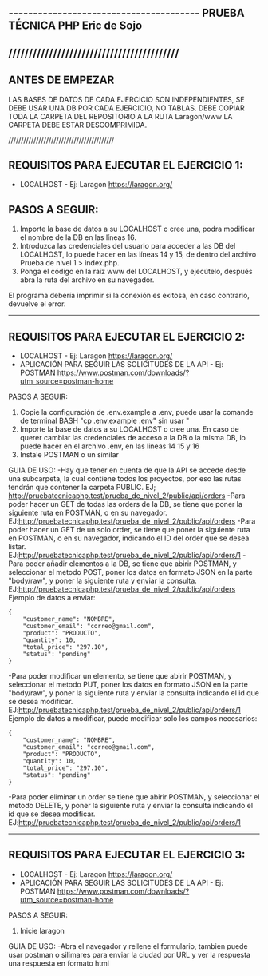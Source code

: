 *---------------------------------------*
PRUEBA TÉCNICA PHP
Eric de Sojo
----------------------------------------

//////////////////////////////////////////
----------------------------------------
ANTES DE EMPEZAR
----------------------------------------

LAS BASES DE DATOS DE CADA EJERCICIO SON INDEPENDIENTES, SE DEBE USAR UNA DB POR CADA EJERCICIO, NO TABLAS.
DEBE COPIAR TODA LA CARPETA DEL REPOSITORIO A LA RUTA Laragon/www LA CARPETA DEBE ESTAR DESCOMPRIMIDA.

//////////////////////////////////////////


REQUISITOS PARA EJECUTAR EL EJERCICIO 1:
----------------------------------------

- LOCALHOST - Ej: Laragon https://laragon.org/ 

PASOS A SEGUIR:
----------------------------------------
1. Importe la base de datos a su LOCALHOST o cree una, podra modificar el nombre de la DB en las líneas 16.
2. Introduzca las credenciales del usuario para acceder a las DB del LOCALHOST, lo puede hacer en las líneas 14 y 15, de dentro del archivo Prueba de nivel 1 > index.php.
3. Ponga el código en la raíz www del LOCALHOST, y ejecútelo, después abra la ruta del archivo en su navegador.

El programa debería imprimir si la conexión es exitosa, en caso contrario, devuelve el error.

----------------------------------------
REQUISITOS PARA EJECUTAR EL EJERCICIO 2:
----------------------------------------

- LOCALHOST - Ej: Laragon https://laragon.org/ 
- APLICACIÓN PARA SEGUIR LAS SOLICITUDES DE LA API - Ej: POSTMAN https://www.postman.com/downloads/?utm_source=postman-home

PASOS A SEGUIR:
1. Copie la configuración de .env.example a .env, puede usar la comande de terminal BASH "cp .env.example .env" sin usar "
2. Importe la base de datos a su LOCALHOST o cree una. En caso de querer cambiar las credenciales de acceso a la DB o la misma DB, lo puede hacer en el archivo .env, en las lineas 14 15 y 16
3. Instale POSTMAN o un similar

GUIA DE USO:
-Hay que tener en cuenta de que la API se accede desde una subcarpeta, la cual contiene todos los proyectos, por eso las rutas tendrán que contener la carpeta PUBLIC. EJ; http://pruebatecnicaphp.test/prueba_de_nivel_2/public/api/orders
-Para poder hacer un GET de todas las orders de la DB, se tiene que poner la siguiente ruta en POSTMAN, o en su navegador. EJ:http://pruebatecnicaphp.test/prueba_de_nivel_2/public/api/orders
-Para poder hacer un GET de un solo order, se tiene que poner la siguiente ruta en POSTMAN, o en su navegador, indicando el ID del order que se desea listar. EJ:http://pruebatecnicaphp.test/prueba_de_nivel_2/public/api/orders/1
-Para poder añadir elementos a la DB, se tiene que abirir POSTMAN, y seleccionar el metodo POST, poner los datos en formato JSON en la parte "body/raw", y poner la siguiente ruta y enviar la consulta. EJ:http://pruebatecnicaphp.test/prueba_de_nivel_2/public/api/orders
    Ejemplo de datos a enviar:

    {
        "customer_name": "NOMBRE",
        "customer_email": "correo@gmail.com",
        "product": "PRODUCTO",
        "quantity": 10,
        "total_price": "297.10",
        "status": "pending"
    }

-Para poder modificar un elemento, se tiene que abirir POSTMAN, y seleccionar el metodo PUT, poner los datos en formato JSON en la parte "body/raw", y poner la siguiente ruta y enviar la consulta indicando el id que se desea modificar. EJ:http://pruebatecnicaphp.test/prueba_de_nivel_2/public/api/orders/1
    Ejemplo de datos a modificar, puede modificar solo los campos necesarios:

    {
        "customer_name": "NOMBRE",
        "customer_email": "correo@gmail.com",
        "product": "PRODUCTO",
        "quantity": 10,
        "total_price": "297.10",
        "status": "pending"
    }

-Para poder eliminar un order se tiene que abirir POSTMAN, y seleccionar el metodo DELETE, y poner la siguiente ruta y enviar la consulta indicando el id que se desea modificar. EJ:http://pruebatecnicaphp.test/prueba_de_nivel_2/public/api/orders/1

----------------------------------------
REQUISITOS PARA EJECUTAR EL EJERCICIO 3:
----------------------------------------

- LOCALHOST - Ej: Laragon https://laragon.org/ 
- APLICACIÓN PARA SEGUIR LAS SOLICITUDES DE LA API - Ej: POSTMAN https://www.postman.com/downloads/?utm_source=postman-home

PASOS A SEGUIR:
1. Inicie laragon

GUIA DE USO:
-Abra el navegador y rellene el formulario, tambien puede usar postman o silimares para enviar la ciudad por URL y ver la respuesta una respuesta en formato html
